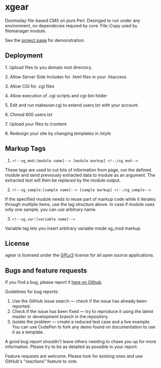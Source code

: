 # xgear
Doomsday file-based CMS on pure Perl. 
Desinged to run under any environment, no dependecies requred by core.
File::Copy used by filemanager module.

See the [project page](http://code.pta.ru/xgear) for demonstration.

## Deployment

1\.  Upload files to you domain root directory.

2\.  Allow Server Side Includes for .html files in your .htaccess

3\.  Allow CGI for .cgi files

4\.  Allow execution of .cgi scripts and cgi-bin folder

5\.  Edit and run makeuser.cgi to extend users.txt with your account. 

6\.  Chmod 600 users.txt

7\.  Upload your files to /content

8\.  Redesign your site by changing templates in /style

## Markup Tags

1. ``` <!--xg_mod:[module name]--> [module markup] <!--/xg_mod--> ```

  These tags are used to cut bits of information from page, run the defined module
  and send previously extracted data to module as an argument. The extracted text 
  will then be replaced by the module output.
	
2. ``` <!--xg_sample:[sample name]--> [sample markup] <!--/xg_sample--> ```

  If the specified mudule needs to reuse part of markup code while it iterates 
  through multiple items, use the tag structure above. In case if module uses 
  only one sample, you can use arbitrary name.
  
3. ``` <!--xg_var:[variable name]--> ```
	
  Variable tag lets you insert arbitrary variable inside xg_mod markup.

## License

xgear is licensed under the [GPLv3](http://choosealicense.com/licenses/gpl-3.0) license for all open source applications.

## Bugs and feature requests

If you find a bug, please report it [here on Github](https://github.com/xyhtac/xgear/issues).

Guidelines for bug reports:

1. Use the GitHub issue search — check if the issue has already been reported.
2. Check if the issue has been fixed — try to reproduce it using the latest master or development branch in the repository.
3. Isolate the problem — create a reduced test case and a live example. You can use CodePen to fork any demo found on documentation to use it as a template.

A good bug report shouldn't leave others needing to chase you up for more information.
Please try to be as detailed as possible in your report.

Feature requests are welcome. Please look for existing ones and use GitHub's "reactions" feature to vote.
